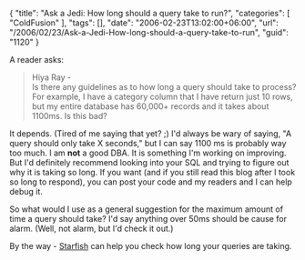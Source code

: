 {
	"title": "Ask a Jedi: How long should a query take to run?",
	"categories": [
		"ColdFusion"
	],
	"tags": [],
	"date": "2006-02-23T13:02:00+06:00",
	"url": "/2006/02/23/Ask-a-Jedi-How-long-should-a-query-take-to-run",
	"guid": "1120"
}

A reader asks:

<blockquote>
Hiya Ray - <br>
Is there any guidelines as to how long a query should take to process?  For example, I have a category column that I have return just 10 rows, but my entire database has 60,000+ records and it takes about 1100ms.  Is this bad?
</blockquote>

It depends. (Tired of me saying that yet? ;) I'd always be wary of saying, "A query should only take X seconds," but I can say 1100 ms is probably way too much. I am <b>not</b> a good DBA. It is something I'm working on improving. But I'd definitely recommend looking into your SQL and trying to figure out why it is taking so long. If you want (and if you still read this blog after I took so long to respond), you can post your code and my readers and I can help debug it.

So what would I use as a general suggestion for the maximum amount of time a query should take? I'd say anything over 50ms should be cause for alarm.  (Well, not alarm, but I'd check it out.)

By the way - <a href="http://ray.camdenfamily.com/projects/starfish">Starfish</a> can help you check how long your queries are taking.